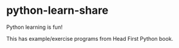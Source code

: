 # python-learn-share
Python learning is fun!

This has example/exercise programs from Head First Python book.

